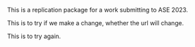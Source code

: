 This is a replication package for a work submitting to ASE 2023.

This is to try if we make a change, whether the url will change.

This is to try again.